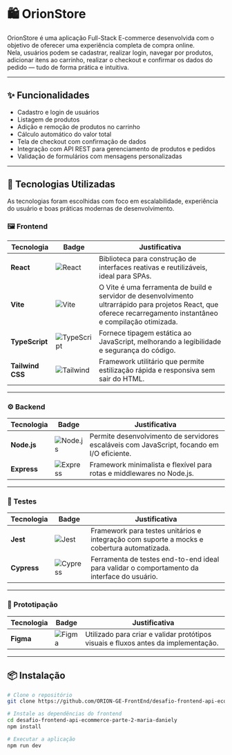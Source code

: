 # 🛍️ OrionStore

OrionStore é uma aplicação Full-Stack E-commerce desenvolvida com o objetivo de oferecer uma experiência completa de compra online.  
Nela, usuários podem se cadastrar, realizar login, navegar por produtos, adicionar itens ao carrinho, realizar o checkout e confirmar os dados do pedido — tudo de forma prática e intuitiva.

---

## ✨ Funcionalidades

- Cadastro e login de usuários  
- Listagem de produtos  
- Adição e remoção de produtos no carrinho  
- Cálculo automático do valor total  
- Tela de checkout com confirmação de dados  
- Integração com API REST para gerenciamento de produtos e pedidos  
- Validação de formulários com mensagens personalizadas  

---

## 🚀 Tecnologias Utilizadas

As tecnologias foram escolhidas com foco em escalabilidade, experiência do usuário e boas práticas modernas de desenvolvimento.

### 🖼️ Frontend

| Tecnologia | Badge | Justificativa |
|------------|--------|----------------|
| **React** | ![React](https://img.shields.io/badge/React-61DAFB.svg?style=for-the-badge&logo=React&logoColor=black) | Biblioteca para construção de interfaces reativas e reutilizáveis, ideal para SPAs. |
| **Vite** | ![Vite](https://img.shields.io/badge/Vite-646CFF.svg?style=for-the-badge&logo=Vite&logoColor=white) | O Vite é uma ferramenta de build e servidor de desenvolvimento ultrarrápido para projetos React, que oferece recarregamento instantâneo e compilação otimizada. |
| **TypeScript** | ![TypeScript](https://img.shields.io/badge/TypeScript-3178C6.svg?style=for-the-badge&logo=TypeScript&logoColor=white) | Fornece tipagem estática ao JavaScript, melhorando a legibilidade e segurança do código. |
| **Tailwind CSS** | ![Tailwind](https://img.shields.io/badge/Tailwind%20CSS-06B6D4.svg?style=for-the-badge&logo=Tailwind-CSS&logoColor=white) | Framework utilitário que permite estilização rápida e responsiva sem sair do HTML. |

---

### ⚙️ Backend

| Tecnologia | Badge | Justificativa |
|------------|--------|----------------|
| **Node.js** | ![Node.js](https://img.shields.io/badge/Node.js-5FA04E.svg?style=for-the-badge&logo=nodedotjs&logoColor=white) | Permite desenvolvimento de servidores escaláveis com JavaScript, focando em I/O eficiente. |
| **Express** | ![Express](https://img.shields.io/badge/Express-000000.svg?style=for-the-badge&logo=Express&logoColor=white) | Framework minimalista e flexível para rotas e middlewares no Node.js. |

---

### 🧪 Testes

| Tecnologia | Badge | Justificativa |
|------------|--------|----------------|
| **Jest** | ![Jest](https://img.shields.io/badge/Jest-C21325.svg?style=for-the-badge&logo=Jest&logoColor=white) | Framework para testes unitários e integração com suporte a mocks e cobertura automatizada. |
| **Cypress** | ![Cypress](https://img.shields.io/badge/Cypress-69D3A7.svg?style=for-the-badge&logo=Cypress&logoColor=white) | Ferramenta de testes end-to-end ideal para validar o comportamento da interface do usuário. |

---

### 🎨 Prototipação

| Tecnologia | Badge | Justificativa |
|------------|--------|----------------|
| **Figma** | ![Figma](https://img.shields.io/badge/Figma-F24E1E.svg?style=for-the-badge&logo=Figma&logoColor=white) | Utilizado para criar e validar protótipos visuais e fluxos antes da implementação. |

---

## 📦 Instalação

```bash
# Clone o repositório
git clone https://github.com/ORION-GE-FrontEnd/desafio-frontend-api-ecommerce-parte-2-maria-daniely.git

# Instale as dependências do frontend
cd desafio-frontend-api-ecommerce-parte-2-maria-daniely
npm install

# Executar a aplicação
npm run dev
